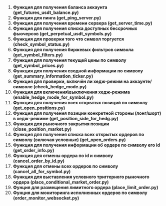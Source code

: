 1. **Функция для получения баланса аккаунта (get_futures_usdt_balance.py)**
2. **Функция для пинга (get_ping_server.py)**
3. **Функция для получения времени сервера (get_server_time.py)**
4. **Функция для получения списка доступных бессрочных фьючерсов (get_perpetual_usdt_symbols.py)**
5. **Функция для проверки того что символ торгуется (check_symbol_status.py)**
6. **Функция для получения биржевых фильтров символа (get_symbol_filters.py)**
7. **Функция для получения текущей цены по символу (get_symbol_prices.py)**
8. **Функция для получения сводной информации по символу (get_summary_information_ticker.py)**
9. **Функция для проверки, включён ли хедж-режим на аккаунте/символе (check_hedge_mode.py)**
10. **Функция для включения\выключения хедж-режима (enable_hedge_mode_for_symbol.py)**
11. **Функция для получения всех открытых позиций по символу (get_open_positions.py)**
12. **Функция для получения позиции конкретной стороны (лонг/шорт) в хедж-режиме (get_position_side_for_hedg.py)**
13. **Функция для рыночного закрытия позиции (close_position_market.py)**
14. **Функция для получения списка всех открытых ордеров по символу (включая условные) (get_open_orders.py)**
15. **Функция для получения информации об ордере по символу его id (get_order_info.py)**
16. **Функция для отмены ордера по id и символу (cancel_order_by_id.py)**
17. **Функция для отмены всех ордеров по символу (cancel_all_for_symbol.py)**
18. **Функция для выставления условного триггерного рыночного ордера (place_conditional_market_order.py)**
19. **Фунция для размещения лимитного ордера (place_limit_order.py)**
20. **Фунция для мониторинга исполненных ордеров по символу (order_monitor_websocket.py)**